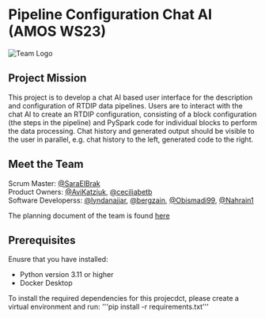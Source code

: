 # Pipeline Configuration Chat AI (AMOS WS23)
![Team Logo](https://github.com/amosproj/amos2023ws05-pipeline-config-chat-ai/tree/main/Deliverables/sprint-01/team-logo.PNG)

## Project Mission 
This project is to develop a chat AI based user interface for the description and configuration of
RTDIP data pipelines. Users are to interact with the chat AI to create an RTDIP configuration,
consisting of a block configuration (the steps in the pipeline) and PySpark code for individual
blocks to perform the data processing. Chat history and generated output should be visible to the user in parallel, e.g. chat history to the left, generated code to the right.

## Meet the Team 
Scrum Master: [@SaraElBrak](https://github.com/SaraElBrak)  
Product Owners: [@AviKatziuk](https://github.com/AviKatziuk), [@ceciliabetb](https://github.com/ceciliabetb)  
Software Developerss: [@lyndanajjar](https://github.com/lyndanajjar), [@bergzain](https://github.com/bergzain), [@Obismadi99](https://github.com/Obismadi99), [@Nahrain1](https://github.com/Nahrain1)

The planning document of the team is found [here](https://docs.google.com/spreadsheets/d/1m1z2m_p6k0ATw0RVNXJMbDp-RrOOPxpu0c3PPCtrwBI/edit#gid=6) 

## Prerequisites
Enusre that you have installed:

* Python version 3.11 or higher
* Docker Desktop 

To install the required dependencies for this projecdct, please create a virtual environment and run: 
'''pip install -r requirements.txt'''










